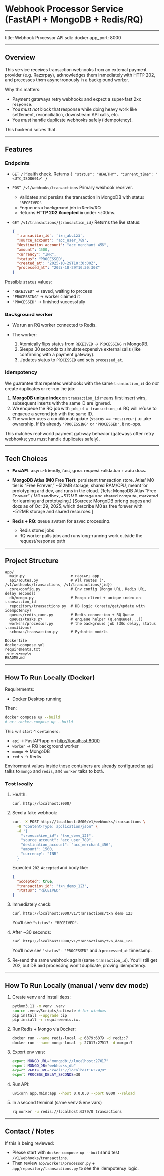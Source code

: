 # Webhook Processor Service (FastAPI + MongoDB + Redis/RQ)

---

title: Webhook Processor API
sdk: docker
app_port: 8000

---

## Overview

This service receives transaction webhooks from an external payment provider (e.g. Razorpay), acknowledges them immediately with HTTP 202, and processes them asynchronously in a background worker.

Why this matters:

- Payment gateways retry webhooks and expect a super-fast 2xx response.
- You _must not_ block that response while doing heavy work like settlement, reconciliation, downstream API calls, etc.
- You _must_ handle duplicate webhooks safely (idempotency).

This backend solves that.

---

## Features

### Endpoints

- `GET /`
  Health check. Returns `{ "status": "HEALTHY", "current_time": "<UTC_ISO8601>" }`
- `POST /v1/webhooks/transactions`
  Primary webhook receiver.

  - Validates and persists the transaction in MongoDB with status `"RECEIVED"`.
  - Enqueues a background job in Redis/RQ.
  - Returns **HTTP 202 Accepted** in under ~500ms.

- `GET /v1/transactions/{transaction_id}`
  Returns the live status:

  ```json
  {
    "transaction_id": "txn_abc123",
    "source_account": "acc_user_789",
    "destination_account": "acc_merchant_456",
    "amount": 1500,
    "currency": "INR",
    "status": "PROCESSED",
    "created_at": "2025-10-29T10:30:00Z",
    "processed_at": "2025-10-29T10:30:30Z"
  }
  ```

Possible `status` values:

- `"RECEIVED"` → saved, waiting to process
- `"PROCESSING"` → worker claimed it
- `"PROCESSED"` → finished successfully

### Background worker

- We run an RQ worker connected to Redis.
- The worker:

  1. Atomically flips status from `RECEIVED` → `PROCESSING` in MongoDB.
  2. Sleeps 30 seconds to simulate expensive external calls (like confirming with a payment gateway).
  3. Updates status to `PROCESSED` and sets `processed_at`.

### Idempotency

We guarantee that repeated webhooks with the same `transaction_id` do _not_ create duplicates or re-run the job:

1. **MongoDB unique index** on `transaction_id` means first insert wins, subsequent inserts with the same ID are ignored.
2. We enqueue the RQ job with `job_id = transaction_id`. RQ will refuse to enqueue a second job with the same ID.
3. The worker uses a conditional update (`status == "RECEIVED"`) to take ownership. If it’s already `"PROCESSING"` or `"PROCESSED"`, it no-ops.

This matches real-world payment gateway behavior (gateways often retry webhooks; you must handle duplicates safely).

---

## Tech Choices

- **FastAPI**: async-friendly, fast, great request validation + auto docs.
- **MongoDB Atlas (M0 Free Tier)**: persistent transaction store.
  Atlas’ M0 tier is “Free Forever,” ~512MB storage, shared RAM/CPU, meant for prototyping and dev, and runs in the cloud. (Refs: MongoDB Atlas “Free Forever” / M0 sandbox, ~512MB storage and shared compute, marketed for learning and prototyping.) [Sources: MongoDB pricing pages and docs as of Oct 29, 2025, which describe M0 as free forever with ~512MB storage and shared resources.]
- **Redis + RQ**: queue system for async processing.

  - Redis stores jobs
  - RQ worker pulls jobs and runs long-running work outside the request/response path

---

## Project Structure

```text
app/
  main.py                     # FastAPI app
  api/routes.py               # All routes (/, /v1/webhooks/transactions, /v1/transactions/{id})
  core/config.py              # Env config (Mongo URL, Redis URL, delay seconds)
  db/mongo.py                 # Mongo client + unique index on transaction_id
  repository/transactions.py  # DB logic (create/get/update with idempotency)
  queues/redis_conn.py        # Redis connection + RQ Queue
  queues/tasks.py             # enqueue helper (q.enqueue(...))
  workers/processor.py        # the background job (30s delay, status transitions)
  schemas/transaction.py      # Pydantic models

Dockerfile
docker-compose.yml
requirements.txt
.env.example
README.md
```

---

## How To Run Locally (Docker)

Requirements:

- Docker Desktop running

Then:

```bash
docker compose up --build
# or: docker-compose up --build
```

This will start 4 containers:

- `api` → FastAPI app on [http://localhost:8000](http://localhost:8000)
- `worker` → RQ background worker
- `mongo` → MongoDB
- `redis` → Redis

Environment values inside those containers are already configured so `api` talks to `mongo` and `redis`, and `worker` talks to both.

### Test locally

1. Health:

   ```bash
   curl http://localhost:8000/
   ```

2. Send a fake webhook:

   ```bash
   curl -X POST http://localhost:8000/v1/webhooks/transactions \
     -H "Content-Type: application/json" \
     -d '{
       "transaction_id": "txn_demo_123",
       "source_account": "acc_user_789",
       "destination_account": "acc_merchant_456",
       "amount": 1500,
       "currency": "INR"
     }'
   ```

   Expected `202 Accepted` and body like:

   ```json
   {
     "accepted": true,
     "transaction_id": "txn_demo_123",
     "status": "RECEIVED"
   }
   ```

3. Immediately check:

   ```bash
   curl http://localhost:8000/v1/transactions/txn_demo_123
   ```

   You’ll see `"status": "RECEIVED"`.

4. After ~30 seconds:

   ```bash
   curl http://localhost:8000/v1/transactions/txn_demo_123
   ```

   You’ll now see `"status": "PROCESSED"` and a `processed_at` timestamp.

5. Re-send the same webhook again (same `transaction_id`).
   You’ll still get 202, but DB and processing won’t duplicate, proving idempotency.

---

## How To Run Locally (manual / venv dev mode)

1. Create venv and install deps:

   ```bash
   python3.11 -m venv .venv
   source .venv/Scripts/activate # for windows
   pip install --upgrade pip
   pip install -r requirements.txt
   ```

2. Run Redis + Mongo via Docker:

   ```bash
   docker run --name redis-local -p 6379:6379 -d redis:7
   docker run --name mongo-local -p 27017:27017 -d mongo:7
   ```

3. Export env vars:

   ```bash
   export MONGO_URL="mongodb://localhost:27017"
   export MONGO_DB="webhooks_db"
   export REDIS_URL="redis://localhost:6379/0"
   export PROCESS_DELAY_SECONDS=30
   ```

4. Run API:

   ```bash
   uvicorn app.main:app --host 0.0.0.0 --port 8000 --reload
   ```

5. In a second terminal (same venv & env vars):

   ```bash
   rq worker -u redis://localhost:6379/0 transactions
   ```

---

## Contact / Notes

If this is being reviewed:

- Please start with `docker compose up --build` and test `/v1/webhooks/transactions`.
- Then review `app/workers/processor.py` + `app/repository/transactions.py` to see the idempotency logic.
